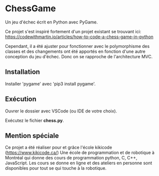 # ChessGame
Un jeu d'échec écrit en Python avec PyGame.

Ce projet s'est inspiré fortement d'un projet existant se trouvant ici: https://codewithmartin.io/articles/how-to-code-a-chess-game-in-python

Cependant, il a été ajuster pour fonctionner avec le polymorphisme des classes et des changements ont été 
apportés en fonction d'une autre conception du jeu d'échec. Donc on se rapproche de l'architecture MVC.

## Installation

Installer 'pygame' avec 'pip3 install pygame'.

## Exécution
Ouvrer le dossier avec VSCode (ou IDE de votre choix).

Exécutez le fichier **chess.py**.

## Mention spéciale

Ce projet a été réaliser pour et grâce l'école kikicode (https://www.kikicode.ca/) Une école de 
programmation et de robotique à Montréal qui donne des cours de programmation python, C, C++, 
JavaScript. Les cours se donne en ligne et des ateliers en personne sont disponibles pour tout 
se qui touche à la robotique.
